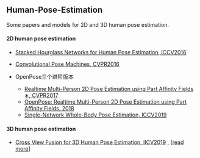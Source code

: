 ## Human-Pose-Estimation

Some papers and models for 2D and 3D human pose estimation.

#### 2D human pose estimation

- [Stacked Hourglass Networks for Human Pose Estimation, ICCV2016](https://arxiv.org/abs/1603.06937v2)
- [Convolutional Pose Machines, CVPR2016](https://arxiv.org/abs/1602.00134v4)

- OpenPose三个进阶版本
  * [Realtime Multi-Person 2D Pose Estimation using Part Affinity Fields ∗, CVPR2017](https://arxiv.org/abs/1611.08050v2)
  * [OpenPose: Realtime Multi-Person 2D Pose Estimation using Part Affinity Fields, 2018](https://arxiv.org/abs/1812.08008v2)
  *  [Single-Network Whole-Body Pose Estimation, ICCV2019](https://arxiv.org/abs/1909.134230)



#### 3D human pose estimation

- [Cross View Fusion for 3D Human Pose Estimation, IICV2019](http://arxiv.org/abs/1909.01203) ,  [[read more](3D/Cross_View_Fusion.md)]

